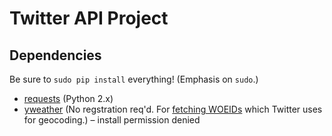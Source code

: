 # Twitter API Project

## Dependencies
Be sure to `sudo pip install` everything! (Emphasis on `sudo`.)
* [requests](http://docs.python-requests.org/en/latest/) (Python 2.x)
* [yweather](https://pypi.python.org/pypi/yweather/) (No regstration req'd. For [fetching WOEIDs](https://yweather.readthedocs.org/en/v0.1/usage.html#fetch-a-location-s-woeid) which Twitter uses for geocoding.) &ndash; install permission denied
